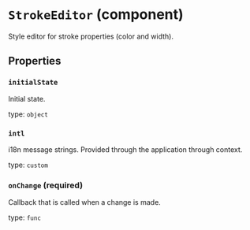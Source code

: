 `StrokeEditor` (component)
==========================

Style editor for stroke properties (color and width).

Properties
----------

### `initialState`

Initial state.

type: `object`


### `intl`

i18n message strings. Provided through the application through context.

type: `custom`


### `onChange` (required)

Callback that is called when a change is made.

type: `func`

